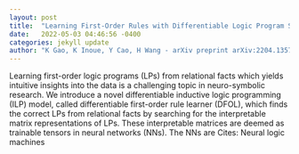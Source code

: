 ```yaml
---
layout: post
title:  "Learning First-Order Rules with Differentiable Logic Program Semantics"
date:   2022-05-03 04:46:56 -0400
categories: jekyll update
author: "K Gao, K Inoue, Y Cao, H Wang - arXiv preprint arXiv:2204.13570, 2022"
---
```

Learning first-order logic programs (LPs) from relational facts which yields intuitive insights into the data is a challenging topic in neuro-symbolic research. We introduce a novel differentiable inductive logic programming (ILP) model, called differentiable first-order rule learner (DFOL), which finds the correct LPs from relational facts by searching for the interpretable matrix representations of LPs. These interpretable matrices are deemed as trainable tensors in neural networks (NNs). The NNs are Cites: Neural logic machines